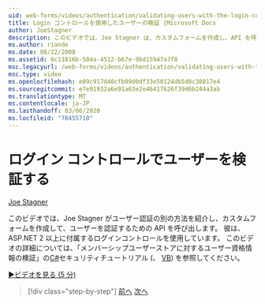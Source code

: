 ```yaml
---
uid: web-forms/videos/authentication/validating-users-with-the-login-control
title: Login コントロールを使用したユーザーの検証 |Microsoft Docs
author: JoeStagner
description: このビデオでは、Joe Stagner は、カスタムフォームを作成し、API を呼び出して使用を認証する代わりに、ユーザー認証の別の方法を検討しています...
ms.author: riande
ms.date: 08/22/2008
ms.assetid: 6c11816b-504a-4512-b67e-9bd15947a7f8
msc.legacyurl: /web-forms/videos/authentication/validating-users-with-the-login-control
msc.type: video
ms.openlocfilehash: e89c917d40cfb09d0df33e50124db5d0c38817e4
ms.sourcegitcommit: e7e91932a6e91a63e2e46417626f39d6b244a3ab
ms.translationtype: MT
ms.contentlocale: ja-JP
ms.lasthandoff: 03/06/2020
ms.locfileid: "78455710"
---
```

# <a name="validating-users-with-the-login-control"></a>ログイン コントロールでユーザーを検証する

[Joe Stagner](https://github.com/JoeStagner)

このビデオでは、Joe Stagner がユーザー認証の別の方法を紹介し、カスタムフォームを作成して、ユーザーを認証するための API を呼び出します。 彼は、ASP.NET 2 以上に付属するログインコントロールを使用しています。 このビデオの詳細については、「メンバーシップユーザーストアに対するユーザー資格情報の検証」の[C#](../../overview/older-versions-security/membership/validating-user-credentials-against-the-membership-user-store-cs.md)セキュリティチュートリアル (、 [VB](../../overview/older-versions-security/membership/validating-user-credentials-against-the-membership-user-store-vb.md)) を参照してください。

[&#9654;ビデオを見る (5 分)](https://channel9.msdn.com/Blogs/ASP-NET-Site-Videos/validating-users-with-the-login-control)

> [!div class="step-by-step"]
> [前へ](validating-users-manually.md)
> [次へ](adding-users-to-your-membership-system.md)
